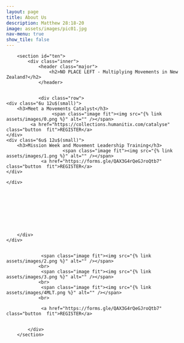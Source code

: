```yaml
---
layout: page
title: About Us
description: Matthew 28:18-20
image: assets/images/pic01.jpg
nav-menu: true
show_tile: false
---
```


<div id="main" class="alt">

        <section id="ten">
            <div class="inner">
                <header class="major">
                    <h2>NO PLACE LEFT - Multiplying Movements in New Zealand?</h2>
                </header>
				
				
				<div class="row">
	<div class="6u 12u$(small)">
		<h3>Meet a Movements Catalyst</h3>
					 <span class="image fit"><img src="{% link assets/images/0.png %}" alt="" /></span>
			 <a href="https://collections.humanitix.com/catalyse" class="button  fit">REGISTER</a>
	</div>
	<div class="6u$ 12u$(small)">
		<h3>Mission Week and Movement Leadership Training</h3>
						 <span class="image fit"><img src="{% link assets/images/1.png %}" alt="" /></span>
				 <a href="https://forms.gle/QAX3G4rQeGJroQtb7" class="button  fit">REGISTER</a>
	</div>
	
	</div>
				


           
			


			
			
        </div>
    </div>
				

				 <span class="image fit"><img src="{% link assets/images/2.png %}" alt="" /></span>
				<br>
				 <span class="image fit"><img src="{% link assets/images/3.png %}" alt="" /></span>
				<br>
				 <span class="image fit"><img src="{% link assets/images/4MLT.png %}" alt="" /></span>
				<br>
				 
				 <a href="https://forms.gle/QAX3G4rQeGJroQtb7" class="button  fit">REGISTER</a>
				 

            </div>
        </section>

</div>